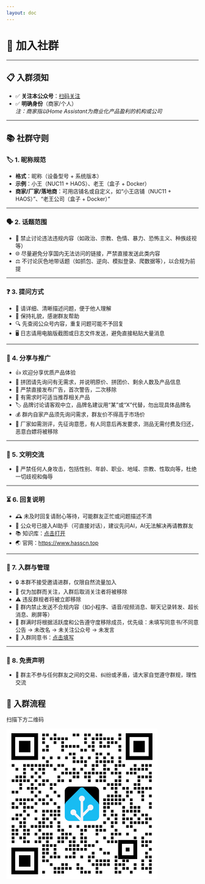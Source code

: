 ```yaml
--- 
layout: doc 
---
```


# 🎉 加入社群


---

## 📋 入群须知

- ✅ **关注本公众号**：[扫码关注](/about#微信公众号)
- ✅ **明确身份**（商家/个人）  
  *注：商家指以Home Assistant为商业化产品盈利的机构或公司*


---
## 📚 社群守则

### 🏷️ 1. 昵称规范
- **格式**：昵称（设备型号 + 系统版本）
- **示例**：小王（NUC11 + HAOS）、老王（盒子 + Docker）
- **商家/厂家/落地商**：可用店铺名或自定义，如“小王店铺（NUC11 + HAOS）”、“老王公司（盒子 + Docker）”

---

### 🗣️ 2. 话题范围
- 🚫 禁止讨论违法违规内容（如政治、宗教、色情、暴力、恐怖主义、种族歧视等）
- 🌐 尽量避免分享国内无法访问的链接，严禁直接发送此类内容
- ⚖️ 不讨论灰色地带话题（如抓包、逆向、模拟登录、爬数据等），以合规为前提

---

### ❓ 3. 提问方式
- 📝 请详细、清晰描述问题，便于他人理解
- 🙏 保持礼貌，感谢群友帮助
- 🔍 先查阅公众号内容，重复问题可能不予回复
- 🖥️ 日志请用电脑版截图或日志文件发送，避免直接粘贴大量消息

---

### 🎁 4. 分享与推广
- 👍 欢迎分享优质产品体验
- 🤝 拼团请先询问有无需求，并说明原价、拼团价、剩余人数及产品信息
- 📢 严禁直接发布广告，首次警告，二次移除
- 🛒 有需求时可适当推荐相关产品
- 🏷️ 品牌讨论请客观中立，品牌名建议用“某”或“X”代替，勿出现具体品牌名
- 💰 群内自家产品须先询问需求，群友价不得高于市场价
- 🧪 厂家如需测评，先征询意愿，有人同意后再发要求，测品无需付费及归还，恶意白嫖将被移除

---

### 🤗 5. 文明交流
- 🚷 严禁任何人身攻击，包括性别、年龄、职业、地域、宗教、性取向等，杜绝一切歧视和侮辱

---

### ⏳ 6. 回复说明
- 🕰️ 未及时回复请耐心等待，可能群友正忙或问题描述不清
- 🤖 公众号已接入AI助手（可直接对话），建议先问AI，AI无法解决再请教群友
- 📚 知识库：[点击打开](https://ima.qq.com/wiki/?shareId=65fd12acb33dba9197c9134e5bd00f703cce40a7d973dc52b76a347dee22e15f)
- 🌏 官网：https://www.hasscn.top

---

### 🚪 7. 入群与管理
- 🔒 本群不接受邀请进群，仅限自然流量加入
- 👋 仅为加群而关注，入群后取消关注者将被移除
- ⚠️ 违反群规者将被立即移除
- 🤖 群内禁止发送不合规内容（如小程序、语音/视频消息、聊天记录转发、超长消息、刷屏等）
- 🧹 群满时将根据活跃度和公告遵守度移除成员，优先级：未填写同意书/不同意公告 → 未改名 → 未关注公众号 → 未发言
- 📝 入群同意书：[点击填写](https://doc.weixin.qq.com/smartsheet/form/1_wp930jdgAAJHCjP6OsrJLjdS6j2eVFeg_67df92)

---

### 🛑 8. 免责声明
- 👤 群主不参与任何群友之间的交易、纠纷或矛盾，请大家自觉遵守群规，理性交流

## 📲 入群流程
扫描下方二维码

![community](./images/community.png)
